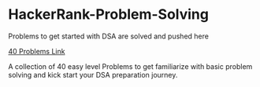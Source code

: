 # HackerRank-Problem-Solving

Problems to get started with DSA are solved and pushed here

[40 Problems Link](https://www.hackerrank.com/domains/algorithms?filters[status][]=unsolved&filters[skills][]=Problem%20Solving%20(Basic)&filters[difficulty][]=easy&filters[subdomains][]=warmup&filters[subdomains][]=implementation&filters[subdomains][]=strings&filters[subdomains][]=arrays-and-sorting&filters[subdomains][]=search&filters[subdomains][]=greedy&filters[subdomains][]=dynamic-programming&badge_type=problem-solving)

A collection of 40 easy level Problems to get familiarize with basic problem solving and kick start your DSA preparation journey.
